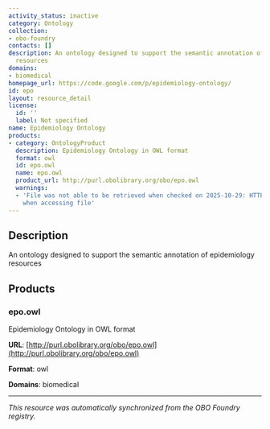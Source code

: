 ```yaml
---
activity_status: inactive
category: Ontology
collection:
- obo-foundry
contacts: []
description: An ontology designed to support the semantic annotation of epidemiology
  resources
domains:
- biomedical
homepage_url: https://code.google.com/p/epidemiology-ontology/
id: epo
layout: resource_detail
license:
  id: ''
  label: Not specified
name: Epidemiology Ontology
products:
- category: OntologyProduct
  description: Epidemiology Ontology in OWL format
  format: owl
  id: epo.owl
  name: epo.owl
  product_url: http://purl.obolibrary.org/obo/epo.owl
  warnings:
  - 'File was not able to be retrieved when checked on 2025-10-29: HTTP 404 error
    when accessing file'
---
```

## Description

An ontology designed to support the semantic annotation of epidemiology resources

## Products

### epo.owl

Epidemiology Ontology in OWL format

**URL**: [http://purl.obolibrary.org/obo/epo.owl](http://purl.obolibrary.org/obo/epo.owl)

**Format**: owl

**Domains**: biomedical

---

*This resource was automatically synchronized from the OBO Foundry registry.*